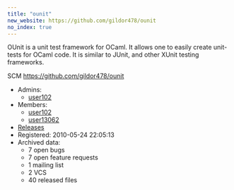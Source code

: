```yaml
---
title: "ounit"
new_website: https://github.com/gildor478/ounit
no_index: true
---
```


OUnit is a unit test framework for OCaml. It allows one to easily create unit-tests for OCaml code. It is similar to JUnit, and other XUnit testing frameworks.

SCM https://github.com/gildor478/ounit



* Admins:
  * [user102](/users/user102)
* Members:
  * [user102](/users/user102)
  * [user13062](/users/user13062)
* [Releases](https://download.ocamlcore.org/ounit)
* Registered: 2010-05-24 22:05:13
* Archived data:
  * 7 open bugs
  * 7 open feature requests
  * 1 mailing list
  * 2 VCS
  * 40 released files
